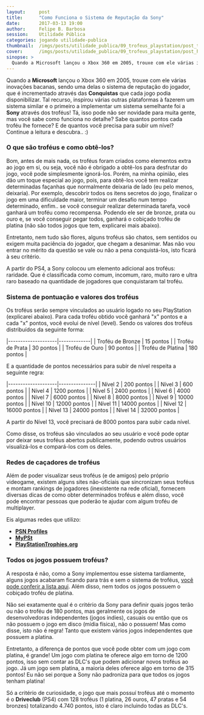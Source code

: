 ```yaml
---
layout:     post
title:      "Como Funciona o Sistema de Reputação da Sony"
date:       2017-03-13 19:00
author:     Felipe B. Barbosa
session:    Utilidade Pública
categories: jogando utilidade-publica
thumbnail:  /imgs/posts/utilidade_publica/09_trofeus_playstation/post_thumbnail.jpg
cover:      /imgs/posts/utilidade_publica/09_trofeus_playstation/post_header.jpg
sinopse: >
  Quando a Microsoft lançou o Xbox 360 em 2005, trouxe com ele várias inovações bacanas, sendo uma delas o sistema de reputação do jogador, que é incrementado através das Conquistas que cada jogo podia disponibilizar. Tal recurso, inspirou várias outras plataformas à fazerem um sistema similar e o primeiro a implementar um sistema semelhante foi a Sony através dos troféus! Tá, isso pode não ser novidade para muita gente, mas você sabe como funciona no detalhe? Sabe quantos pontos cada troféu lhe fornece? E de quantos você precisa para subir um nível? Continue a leitura e descubra.. :)
---
```

Quando a **Microsoft** lançou o Xbox 360 em 2005, trouxe com ele várias inovações bacanas, sendo uma delas o sistema de reputação do jogador, que é incrementado através das **Conquistas** que cada jogo podia disponibilizar. Tal recurso, inspirou várias outras plataformas à fazerem um sistema similar e o primeiro a implementar um sistema semelhante foi a **Sony** através dos troféus! Tá, isso pode não ser novidade para muita gente, mas você sabe como funciona no detalhe? Sabe quantos pontos cada troféu lhe fornece? E de quantos você precisa para subir um nível? Continue a leitura e descubra.. :)

### O que são troféus e como obtê-los?

Bom, antes de mais nada, os troféus foram criados como elementos extra ao jogo em si, ou seja, você não é obrigado a obtê-los para desfrutar do jogo, você pode simplesmente ignorá-los. Porém, na minha opinião, eles dão um toque especial ao jogo, pois, para obtê-los você tem realizar determinadas façanhas que normalmente deixaria de lado (eu pelo menos, deixaria). Por exemplo, descobrir todos os itens secretos do jogo, finalizar o jogo em uma dificuldade maior, terminar um desafio num tempo determinado, enfim.. se você conseguir realizar determinada tarefa, você ganhará um troféu como recompensa. Podendo ele ser de bronze, prata ou ouro e, se você conseguir pegar todos, ganhará o cobiçado troféu de platina (não são todos jogos que tem, explicarei mais abaixo).

Entretanto, nem tudo são flores, alguns troféus são chatos, sem sentidos ou exigem muita paciência do jogador, que chegam a desanimar. Mas não vou entrar no mérito da questão se vale ou não a pena conquistá-los, isto ficará à seu critério.

A partir do PS4, a Sony colocou um elemento adicional aos troféus: raridade. Que é classificada como comum, incomum, raro, muito raro e ultra raro baseado na quantidade de jogadores que conquistaram tal troféu.

### Sistema de pontuação e valores dos troféus

Os troféus serão sempre vinculados ao usuário logado no seu PlayStation (explicarei abaixo). Para cada troféu obtido você ganhará "x" pontos e a cada "x" pontos, você evolui de nível (level). Sendo os valores dos troféus distribuídos da seguinte forma:

|--------------------|-------------|
| Troféu de Bronze   | 15 pontos   |
| Troféu de Prata    | 30 pontos   |
| Troféu de Ouro     | 90 pontos   |
| Troféu de Platina  | 180 pontos  |  

E a quantidade de pontos necessários para subir de nível respeita a seguinte regra:

|--------------------|---------------|
| Nível 2            | 200 pontos    |
| Nível 3            | 600 pontos    |
| Nível 4            | 1200 pontos   |
| Nível 5            | 2400 pontos   |
| Nível 6            | 4000 pontos   |
| Nível 7            | 6000 pontos   |
| Nível 8            | 8000 pontos   |
| Nível 9            | 10000 pontos  |
| Nível 10           | 12000 pontos  |
| Nível 11           | 14000 pontos  |
| Nível 12           | 16000 pontos  |
| Nível 13           | 24000 pontos  |
| Nível 14           | 32000 pontos  |

A partir do Nível 13, você precisará de 8000 pontos para subir cada nível.

Como disse, os troféus são vinculados ao seu usuário e você pode optar por deixar seus troféus abertos publicamente, podendo outros usuários visualizá-los e compará-los com os deles.  

### Redes de caçadores de troféus

Além de poder visualizar seus troféus (e de amigos) pelo próprio videogame, existem alguns sites não-oficiais que sincronizam seus troféus e montam rankings de jogadores (inexistente na rede oficial), fornecem diversas dicas de como obter determinados troféus e além disso, você pode encontrar pessoas que poderão te ajudar com algum troféu de multiplayer.

Eis algumas redes que utilizo:

- **[PSN Profiles](https://psnprofiles.com/)**
- **[MyPSt](http://mypst.com.br/)**
- **[PlayStationTrophies.org](http://www.playstationtrophies.org/profile/)**

### Todos os jogos possuem troféus?

A resposta é não, como a Sony implementou esse sistema tardiamente, alguns jogos acabaram ficando para trás e sem o sistema de troféus, [você pode conferir a lista aqui](/jogando/utilidade-publica/2016/07/13/lista-jogos-sem-trofeus-ps3.html). Além disso, nem todos os jogos possuem o cobiçado troféu de platina.

Não sei exatamente qual é o critério da Sony para definir quais jogos terão ou não o troféu de 180 pontos, mas geralmente os jogos de desenvolvedoras independentes (jogos indies), casuais ou então que os não possuem o jogo em disco (mídia física), não o possuem! Mas como disse, isto não é regra! Tanto que existem vários jogos independentes que possuem a platina.

Entretanto, a diferença de pontos que você pode obter com um jogo com platina, é grande! Um jogo com platina te oferece algo em torno de 1200 pontos, isso sem contar as DLC's que podem adicionar novos troféus ao jogo. Já um jogo sem platina, a maioria deles oferece algo em torno de 315 pontos! Eu não sei porque a Sony não padroniza para que todos os jogos tenham platina!

Só a critério de curiosidade, o jogo que mais possuí troféus até o momento é o **Driveclub** (PS4) com 128 troféus (1 platina, 26 ouros, 47 pratas e 54 bronzes) totalizando 4.740 pontos, isto é claro incluindo todas as DLC's.
